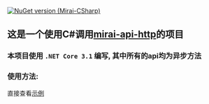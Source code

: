[![NuGet version (Mirai-CSharp)](https://img.shields.io/nuget/v/Mirai-CSharp.svg?style=flat)](https://www.nuget.org/packages/Mirai-CSharp/)
## 这是一个使用C#调用[mirai-api-http](https://github.com/mamoe/mirai-api-http)的项目  
### 本项目使用 `.NET Core 3.1` 编写, 其中所有的api均为**异步**方法  
### 使用方法:  
直接查看[示例](https://github.com/Executor-Cheng/Mirai-CSharp/tree/master/Mirai-CSharp.Example)

